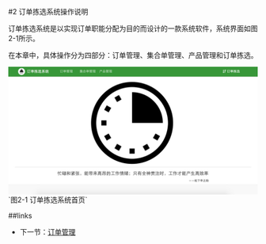 #2 订单拣选系统操作说明

订单拣选系统是以实现订单职能分配为目的而设计的一款系统软件，系统界面如图2-1所示。

在本章中，具体操作分为四部分：订单管理、集合单管理、产品管理和订单拣选。

<img src="images/首页西瓜.png" width = "" height = "" alt="拣选系统" align=center />
`图2-1 订单拣选系统首页`

##links
+ 下一节：[订单管理](02.1.md)